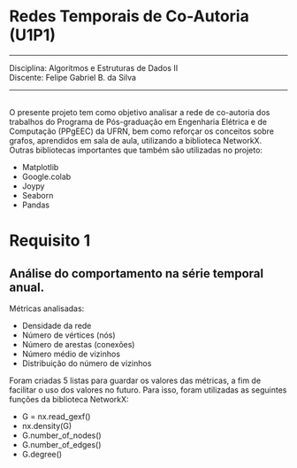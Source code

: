 # Redes Temporais de Co-Autoria (U1P1)
---
Disciplina: Algoritmos e Estruturas de Dados II
</br>Discente: Felipe Gabriel B. da Silva

---
</br>
O presente projeto tem como objetivo analisar a rede de co-autoria dos trabalhos do Programa de Pós-graduação em Engenharia Elétrica e de Computação (PPgEEC) da UFRN, bem como reforçar os conceitos sobre grafos, aprendidos em sala de aula, utilizando a biblioteca NetworkX. 
</br>
Outras bibliotecas importantes que também são utilizadas no projeto:

*   Matplotlib
*   Google.colab
*   Joypy
*   Seaborn
*   Pandas

# Requisito 1
## Análise do comportamento na série temporal anual.
Métricas analisadas:
*   Densidade da rede 
*   Número de vértices (nós)
*   Número de arestas (conexões)
*   Número médio de vizinhos
*   Distribuição do número de vizinhos

Foram criadas 5 listas para guardar os valores das métricas, a fim de facilitar o uso dos valores no futuro. Para isso, foram utilizadas as seguintes funções da biblioteca NetworkX:
*   G = nx.read_gexf()
*   nx.density(G)
*   G.number_of_nodes()
*   G.number_of_edges()
*   G.degree()
